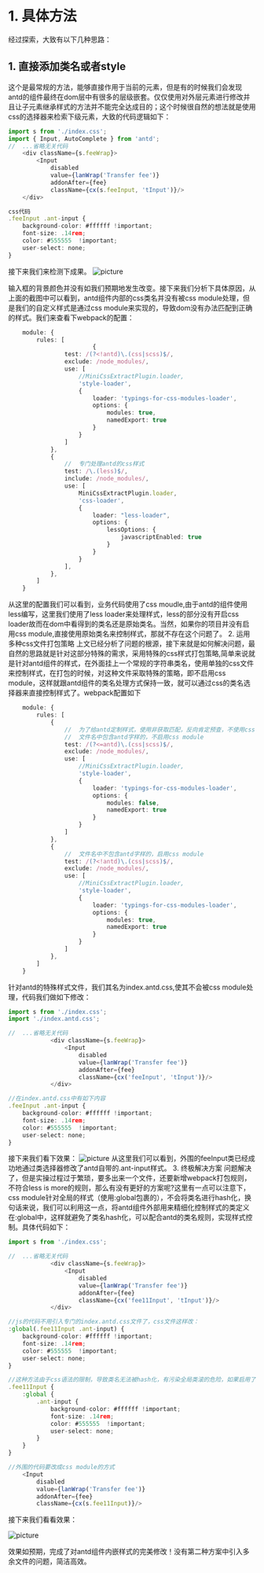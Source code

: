 # 1. 具体方法
经过探索，大致有以下几种思路：

## 1. 直接添加类名或者style
这个是最常规的方法，能够直接作用于当前的元素，但是有的时候我们会发现antd的组件最终在dom层中有很多的层级嵌套。仅仅使用对外层元素进行修改并且让子元素继承样式的方法并不能完全达成目的；这个时候很自然的想法就是使用css的选择器来检索下级元素，大致的代码逻辑如下：
```ts
import s from './index.css';
import { Input, AutoComplete } from 'antd';
//  ...省略无关代码
    <div className={s.feeWrap}>
        <Input
            disabled
            value={lanWrap('Transfer fee')}
            addonAfter={fee}
            className={cx(s.feeInput, 'tInput')}/>
    </div>

css代码
.feeInput .ant-input {
    background-color: #ffffff !important;
    font-size: .14rem;
    color: #555555  !important;
    user-select: none;
}
```
接下来我们来检测下成果。
![picture](https://p9-juejin.byteimg.com/tos-cn-i-k3u1fbpfcp/6a5b89f6b1bf4a819027d11c9864fe77~tplv-k3u1fbpfcp-zoom-in-crop-mark%3A3024%3A0%3A0%3A0.awebp)

输入框的背景颜色并没有如我们预期地发生改变。接下来我们分析下具体原因，从上面的截图中可以看到，antd组件内部的css类名并没有被css module处理，但是我们的自定义样式是通过css module来实现的，导致dom没有办法匹配到正确的样式。我们来查看下webpack的配置：

```ts
    module: {
        rules: [
                        {
                test: /(?<!antd)\.(css|scss)$/,
                exclude: /node_modules/,
                use: [
                    //MiniCssExtractPlugin.loader,
                    'style-loader',
                    {
                        loader: 'typings-for-css-modules-loader',
                        options: {
                            modules: true,
                            namedExport: true
                        }
                    }
                ]
            },
            {
                //  专门处理antd的css样式
                test: /\.(less)$/,
                include: /node_modules/,
                use: [
                    MiniCssExtractPlugin.loader,
                    'css-loader',
                    {
                        loader: "less-loader",
                        options: {
                            lessOptions: {
                                javascriptEnabled: true
                            }
                        }
                    }
                ],
            },
        ]
    }
```
从这里的配置我们可以看到，业务代码使用了css moudle,由于antd的组件使用less编写，这里我们使用了less loader来处理样式，less的部分没有开启css loader故而在dom中看得到的类名还是原始类名。当然，如果你的项目并没有启用css module,直接使用原始类名来控制样式，那就不存在这个问题了。
2. 运用多种css文件打包策略
上文已经分析了问题的根源，接下来就是如何解决问题，最自然的思路就是针对这部分特殊的需求，采用特殊的css样式打包策略,简单来说就是针对antd组件的样式，在外面挂上一个常规的字符串类名，使用单独的css文件来控制样式，在打包的时候，对这种文件采取特殊的策略，即不启用css module，这样就跟antd组件的类名处理方式保持一致，就可以通过css的类名选择器来直接控制样式了。webpack配置如下

```ts
    module: {
        rules: [
            {
                //  为了给antd定制样式，使用非获取匹配，反向肯定预查，不使用css module
                //  文件名中包含antd字样的，不启用css module
                test: /(?<=antd)\.(css|scss)$/,
                exclude: /node_modules/,
                use: [
                    //MiniCssExtractPlugin.loader,
                    'style-loader',
                    {
                        loader: 'typings-for-css-modules-loader',
                        options: {
                            modules: false,
                            namedExport: true
                        }
                    }
                ]
            },
            {
                //  文件名中不包含antd字样的，启用css module
                test: /(?<!antd)\.(css|scss)$/,
                exclude: /node_modules/,
                use: [
                    //MiniCssExtractPlugin.loader,
                    'style-loader',
                    {
                        loader: 'typings-for-css-modules-loader',
                        options: {
                            modules: true,
                            namedExport: true
                        }
                    }
                ]
            },
        ]
    }
```
针对antd的特殊样式文件，我们其名为index.antd.css,使其不会被css module处理，代码我们做如下修改：
```ts
import s from './index.css';
import './index.antd.css';

//  ...省略无关代码
            <div className={s.feeWrap}>
                <Input
                    disabled
                    value={lanWrap('Transfer fee')}
                    addonAfter={fee}
                    className={cx('feeInput', 'tInput')}/>
            </div>

//在index.antd.css中有如下内容
.feeInput .ant-input {
    background-color: #ffffff !important;
    font-size: .14rem;
    color: #555555  !important;
    user-select: none;
}
```
接下来我们看下效果：
![picture](https://p9-juejin.byteimg.com/tos-cn-i-k3u1fbpfcp/42be9f97b1ca40bca9e3db19fd3b6997~tplv-k3u1fbpfcp-zoom-in-crop-mark%3A3024%3A0%3A0%3A0.awebp)
从这里我们可以看到，外围的feeInput类已经成功地通过类选择器修改了antd自带的.ant-input样式。
3. 终极解决方案
问题解决了，但是实操过程过于繁琐，要多出来一个文件，还要新增webpack打包规则，不符合less is more的规则，那么有没有更好的方案呢?这里有一点可以注意下，css module针对全局的样式（使用:global包裹的），不会将类名进行hash化，换句话来说，我们可以利用这一点，将antd组件外部用来精细化控制样式的类定义在:global中，这样就避免了类名hash化，可以配合antd的类名规则，实现样式控制。具体代码如下：
```ts
import s from './index.css';

//  ...省略无关代码
            <div className={s.feeWrap}>
                <Input
                    disabled
                    value={lanWrap('Transfer fee')}
                    addonAfter={fee}
                    className={cx('fee11Input', 'tInput')}/>
            </div>

//js的代码不用引入专门的index.antd.css文件了，css文件这样改：
:global(.fee11Input .ant-input) {
    background-color: #ffffff !important;
    font-size: .14rem;
    color: #555555  !important;
    user-select: none;
}

//这种方法由于css语法的限制，导致类名无法被hash化，有污染全局类滚的危险，如果启用了scss,less,sass等等预编译的工具，更加完善的方案是这样
.fee11Input {
    :global {
        .ant-input {
            background-color: #ffffff !important;
            font-size: .14rem;
            color: #555555  !important;
            user-select: none;
        }
    }
}

//外围的代码要改成css module的方式
    <Input
        disabled
        value={lanWrap('Transfer fee')}
        addonAfter={fee}
        className={cx(s.fee11Input)}/>
```
接下来我们看看效果：


![picture](https://p1-juejin.byteimg.com/tos-cn-i-k3u1fbpfcp/cfe3bb013c6641e6a9d5122d2bd8bfa0~tplv-k3u1fbpfcp-zoom-in-crop-mark%3A3024%3A0%3A0%3A0.awebp)

效果如预期，完成了对antd组件内嵌样式的完美修改！没有第二种方案中引入多余文件的问题，简洁高效。